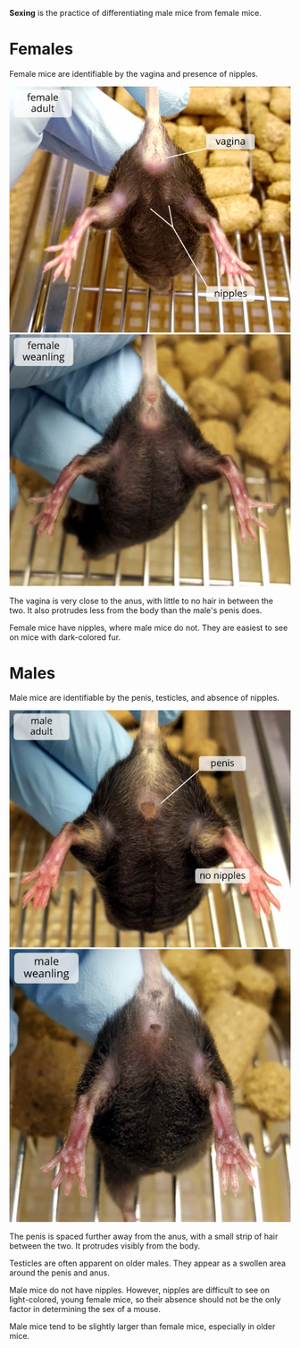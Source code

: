 <!-- TITLE: Sexing -->

**Sexing** is the practice of differentiating male mice from female mice. 

# Females
Female mice are identifiable by the vagina and presence of nipples. 

![female adult](/uploads/sexing/sexing-00001-a.jpeg "female adult")
![female weanling](/uploads/sexing/sexing-00002-a.jpeg "female weanling")

The vagina is very close to the anus, with little to no hair in between the two. It also protrudes less from the body than the male's penis does.

Female mice have nipples, where male mice do not. They are easiest to see on mice with dark-colored fur.

# Males
Male mice are identifiable by the penis, testicles, and absence of nipples.

![male adult](/uploads/sexing/sexing-00003-a.jpeg "male adult")
![male weanling](/uploads/sexing/sexing-00004-a.jpeg "male weanling")

The penis is spaced further away from the anus, with a small strip of hair between the two. It protrudes visibly from the body.

Testicles are often apparent on older males. They appear as a swollen area around the penis and anus.

Male mice do not have nipples. However, nipples are difficult to see on light-colored, young female mice, so their absence should not be the only factor in determining the sex of a mouse.

Male mice tend to be slightly larger than female mice, especially in older mice.